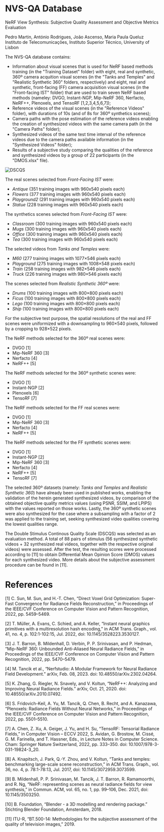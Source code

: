 # NVS-QA Database

NeRF View Synthesis: Subjective Quality Assessment and Objective Metrics Evaluation

Pedro Martin, António Rodrigues, João Ascenso, Maria Paula Queluz  
Instituto de Telecomunicações, Instituto Superior Técnico, University of Lisbon

The NVS-QA database contains: 

+ Information about visual scenes that is used for NeRF based methods training (in the "Training Dataset" folder) with eight, real and synthetic, 360º camera acquition visual scenes (in the "Tanks and Temples" and "Realistic Synthetic 360" folders, respectively) and eight, real and synthetic, front-facing (FF) camera acquisition visual scenes (in the "Front-facing IST" folder) that are used to train seven NeRF based methods (nameley: DVGO, Instant-NGP, Mip-NeRF 360, Nerfacto, NeRF++, Plenoxels, and TensoRF [1,2,3,4,5,6,7]);
+ Reference videos of the visual scenes (in the "Reference Videos" folder), with durations of 10s (and of 8s for 360º synthetics scenes);
+ Camera paths with the pose estimation of the reference videos enabling the creation of synthesized videos with the same camera path (in the "Camera Paths" folder);
+ Synthesized videos of the same test time interval of the reference videos due to the camera paths available information (in the "Synthesized Videos" folder);
+ Results of a subjective study comparing the qualities of the reference and synthesized videos by a group of 22 participants (in the "DMOS.xlsx" file).

![DSCQS](https://github.com/pedrogcmartin/NeRF-QA-Database/blob/main/github%20images/DSCQS.jpg)

The real scenes selected from *Front-Facing IST* were:
+ *Antique* (351 training images with 960x540 pixels each)
+ *Flowers* (377 training images with 960x540 pixels each)
+ *Playground2* (291 training images with 960x540 pixels each)
+ *Statue* (228 training images with 960x540 pixels each)

The synthetics scenes selected from *Front-Facing IST* were:
+ *Classroom* (300 training images with 960x540 pixels each)
+ *Mugs* (300 training images with 960x540 pixels each)
+ *Office* (300 training images with 960x540 pixels each)
+ *Tea* (300 training images with 960x540 pixels each)

The selected videos from *Tanks and Temples* were:
+ *M60* (277 training images with 1077×546 pixels each)
+ *Playground* (275 training images with 1008×548 pixels each)
+ *Train* (258 training images with 982×546 pixels each)
+ *Truck* (226 training images with 980×546 pixels each)

The scenes selected from *Realistic Synthetic 360º* were:
+ *Drums* (100 training images with 800×800 pixels each)
+ *Ficus* (100 training images with 800×800 pixels each)
+ *Lego* (100 training images with 800×800 pixels each)
+ *Ship* (100 training images with 800×800 pixels each)

For the subjective test purpose, the spatial resolutions of the real and FF scenes were uniformized with a downsampling to 960×540 pixels, followed by a cropping to 928×522 pixels.

The NeRF methods selected for the 360º real scenes were:
+ DVGO [1]
+ Mip-NeRF 360 [3]
+ Nerfacto [4]
+ NeRF++ [5] 

The NeRF methods selected for the 360º synthetic scenes were:
+ DVGO [1]
+ Instant-NGP [2]
+ Plenoxels [6]
+ TensoRF [7]

The NeRF methods selected for the FF real scenes were:
+ DVGO [1]
+ Mip-NeRF 360 [3]
+ Nerfacto [4]
+ NeRF++ [5] 

The NeRF methods selected for the FF synthetic scenes were:
+ DVGO [1]
+ Instant-NGP [2]
+ Mip-NeRF 360 [3]
+ Nerfacto [4]
+ NeRF++ [5] 
+ TensoRF [7]

The selected 360º datasets (namely: *Tanks and Temples* and *Realistic Synthetic 360*) have already been used in published works, enabling the validation of the herein generated synthesized videos, by comparison of the obtained objective quality metrics values (using PSNR, SSIM, and LPIPS) with the values reported on those works. Lastly, the 360º synthetic scenes were also synthesized for the case where a subsampling with a factor of 2 was applied to the training set, seeking synthesized video qualities covering the lowest qualities range.

The Double Stimulus Continous Quality Scale (DSCQS) was selected as an evaluation method. A total of 88 pairs of stimulus (56 synthesized synthetic videos + 32 synthesized real videos, together with the respective original videos) were assessed. After the test, the resulting scores were processed according to [11] to obtain Differential Mean Opinion Score (DMOS) values for each synthesized video. More details about the subjective assessment procedure can be found in [11].

# References

[1] C. Sun, M. Sun, and H.-T. Chen, “Direct Voxel Grid Optimization: Super-Fast Convergence for Radiance Fields Reconstruction,” in Proceedings of the IEEE/CVF Conference on Computer Vision and Pattern Recognition, 2022, pp. 5459–5469.

[2] T. Müller, A. Evans, C. Schied, and A. Keller, “Instant neural graphics primitives with a multiresolution hash encoding,” in ACM Trans. Graph., vol. 41, no. 4, p. 102:1-102:15, Jul. 2022, doi: 10.1145/3528223.3530127.

[3] J. T. Barron, B. Mildenhall, D. Verbin, P. P. Srinivasan, and P. Hedman, “Mip-NeRF 360: Unbounded Anti-Aliased Neural Radiance Fields,” in Proceedings of the IEEE/CVF Conference on Computer Vision and Pattern Recognition, 2022, pp. 5470–5479.

[4] M. Tancik et al., “Nerfstudio: A Modular Framework for Neural Radiance Field Development.” arXiv, Feb. 08, 2023. doi: 10.48550/arXiv.2302.04264.

[5] K. Zhang, G. Riegler, N. Snavely, and V. Koltun, “NeRF++: Analyzing and Improving Neural Radiance Fields.” arXiv, Oct. 21, 2020. doi: 10.48550/arXiv.2010.07492.

[6] S. Fridovich-Keil, A. Yu, M. Tancik, Q. Chen, B. Recht, and A. Kanazawa, “Plenoxels: Radiance Fields Without Neural Networks,” in Proceedings of the IEEE/CVF Conference on Computer Vision and Pattern Recognition, 2022, pp. 5501–5510.

[7] A. Chen, Z. Xu, A. Geiger, J. Yu, and H. Su, “TensoRF: Tensorial Radiance Fields,” in Computer Vision – ECCV 2022, S. Avidan, G. Brostow, M. Cissé, G. M. Farinella, and T. Hassner, Eds., in Lecture Notes in Computer Science. Cham: Springer Nature Switzerland, 2022, pp. 333–350. doi: 10.1007/978-3-031-19824-3_20.

[8] A. Knapitsch, J. Park, Q.-Y. Zhou, and V. Koltun, “Tanks and temples: benchmarking large-scale scene reconstruction,” in ACM Trans. Graph., vol. 36, no. 4, p. 78:1-78:13, Jul. 2017, doi: 10.1145/3072959.3073599.

[9] B. Mildenhall, P. P. Srinivasan, M. Tancik, J. T. Barron, R. Ramamoorthi, and R. Ng, “NeRF: representing scenes as neural radiance fields for view synthesis,” in Commun. ACM, vol. 65, no. 1, pp. 99–106, Dec. 2021, doi: 10.1145/3503250.

[10] B. Foundation, “Blender - a 3D modelling and rendering package.” Stichting Blender Foundation, Amsterdam, 2018.

[11] ITU-R, “BT.500-14: Methodologies for the subjective assessment of the quality of television images,” 2019.
